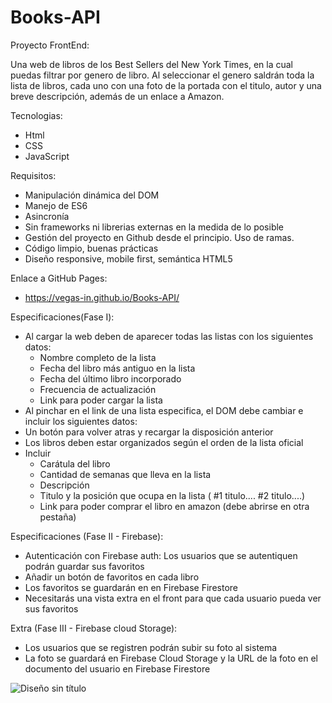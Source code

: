 # Books-API
Proyecto FrontEnd:

Una web de libros de los Best Sellers del New York Times, en la cual puedas filtrar por genero de libro. Al seleccionar el genero saldrán toda la lista de libros, cada uno con una foto de la portada con el titulo, autor y una breve descripción, además de un enlace a Amazon.

Tecnologias:
- Html
- CSS
- JavaScript
  
Requisitos:

- Manipulación dinámica del DOM
- Manejo de ES6
- Asincronía
- Sin frameworks ni librerias externas en la medida de lo posible
- Gestión del proyecto en Github desde el principio. Uso de ramas.
- Código limpio, buenas prácticas
- Diseño responsive, mobile first, semántica HTML5

Enlace a GitHub Pages:
- https://vegas-in.github.io/Books-API/


Especificaciones(Fase I):

- Al cargar la web deben de aparecer todas las listas con los siguientes datos:
  - Nombre completo de la lista
  - Fecha del libro más antiguo en la lista
  - Fecha del último libro incorporado
  - Frecuencia de actualización
  - Link para poder cargar la lista
- Al pinchar en el link de una lista especifica, el DOM debe cambiar e incluir los siguientes datos:
- Un botón para volver atras y recargar la disposición anterior
- Los libros deben estar organizados según el orden de la lista oficial
- Incluir
  - Carátula del libro
  - Cantidad de semanas que lleva en la lista
  - Descripción
  - Titulo y la posición que ocupa en la lista ( #1 titulo.... #2 titulo....)
  - Link para poder comprar el libro en amazon (debe abrirse en otra pestaña)

Especificaciones (Fase II - Firebase):

- Autenticación con Firebase auth: Los usuarios que se autentiquen podrán guardar sus favoritos
- Añadir un botón de favoritos en cada libro
- Los favoritos se guardarán en en Firebase Firestore
- Necesitarás una vista extra en el front para que cada usuario pueda ver sus favoritos

Extra (Fase III - Firebase cloud Storage):

- Los usuarios que se registren podrán subir su foto al sistema
- La foto se guardará en Firebase Cloud Storage y la URL de la foto en el documento del usuario en Firebase Firestore

![Diseño sin título](https://github.com/Vegas-in/Books-API/assets/158770667/3c98ecca-d9e8-40fd-9949-0a35f5ee4a3b)

